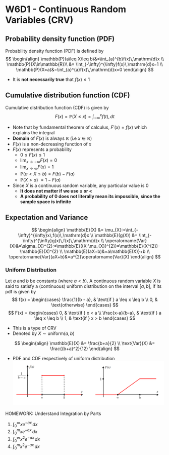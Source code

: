 # W6D1 - Continuous Random Variables (CRV)

## Probability density function (PDF)

Probability density function (PDF) is defined by
$$
\begin{align}
\mathbb{P}(a\leq X\leq b)&=\int_{a}^{b}f(x)\,\mathrm{d}x \\
\mathbb{P}(X\in\mathbb{R})\ &= \int_{-\infty}^{\infty}f(x)\,\mathrm{d}x=1 \\
\mathbb{P}(X=a)&=\int_{a}^{a}f(x)\,\mathrm{d}x=0
\end{align}
$$

- It is **not necessarily true** that $f(x) \leq 1$

## Cumulative distribution function (CDF)

Cumulative distribution function (CDF) is given by
$$
F(x) = \mathbb{P}(X \leq x) = \int_{-\infty}^x f(t), dt
$$

- Note that by fundamental theorem of calculus, $F'(x) = f(x)$ which explains the integral
- **Domain** of $F(x)$ is always $\mathbb{R}$ (i.e $x \in \mathbb{R}$)
- $F(x)$ is a non-decreasing function of $x$
- $F(x)$ represents a probability
    - $0\leq F(x)\leq1$
    - $\operatorname*{lim}_{x\rightarrow-\infty}F(x)=0$
    - $\operatorname*{lim}_{x\rightarrow\infty}F(x)=1$
    - $\mathbb{P}(a<X\leq b)=F(b)-F(a)$
    - $\mathbb{P}(X > a)\ = 1 - F(a)$
- Since $X$ is a continuous random variable, any particular value is $0$
    - **It does not matter if we use $\leq$ or $<$**
    - **A probability of 0 does not literally mean its impossible, since the sample space is infinite**

## Expectation and Variance

$$
\begin{align}
\mathbb{E}(X) &= \mu_{X}:=\int_{-\infty}^{\infty}x\,f(x)\,\mathrm{d}x \\
\mathbb{E}(g(X)) &= \int_{-\infty}^{\infty}g(x)\,f(x)\,\mathrm{d}x \\
\operatorname{Var}(X)&=\sigma_{X}^{2}:=\mathbb{E}((X-\mu_{X})^{2})=\mathbb{E}(X^{2})-\mathbb{E}(X)^{2} \\
\mathbb{E}(aX+b)&=a\mathbb{E(X)}+b \\
\operatorname{Var}(aX+b)&=a^{2}\operatorname{Var}(X)
\end{align}
$$

### Uniform Distribution

Let $a$ and $b$ be constants (where $a < b$). A continuous random variable $X$ is said to satisfy a (continuous) uniform distribution on the interval $[a, b]$, if its pdf is given by
$$
f(x) = \begin{cases}
\frac{1}{b - a}, & \text{if } a \leq x \leq b \\
0, & \text{otherwise}
\end{cases}
$$
$$
F(x) = \begin{cases}
0, & \text{if } x < a \\
\frac{x-a}{b-a}, & \text{if } a \leq x \leq b \\
1, & \text{if } x > b
\end{cases}
$$

- This is a type of CRV
- Denoted by $X \sim \text{uniform} (a,b)$

$$
\begin{align}
\mathbb{E}(X) &= \frac{b+a}{2} \\
\text{Var}(X) &= \frac{(b+a)^2}{12}
\end{align}
$$

- PDF and CDF respectively of uniform distribution
![image](ref/uniform.png)

HOMEWORK: Understand Integration by Parts

1. $\int_0^\infty x e^{-ax} \, dx$
2. $\int_0^m x e^{-ax} \, dx$
3. $\int_0^\infty x^2 e^{-ax} \, dx$
4. $\int_0^m x^2 e^{-ax} \, dx$
